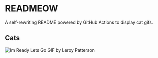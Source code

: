 # READMEOW

A self-rewriting README powered by GitHub Actions to display cat gifs.

## Cats

![Im Ready Lets Go GIF by Leroy Patterson](https://media0.giphy.com/media/CjmvTCZf2U3p09Cn0h/200.gif?cid=9acd02daw0bo9n4w5qv9pws2nj8qx24475apup0fi06lp7nv&ep=v1_gifs_search&rid=200.gif&ct=g)
